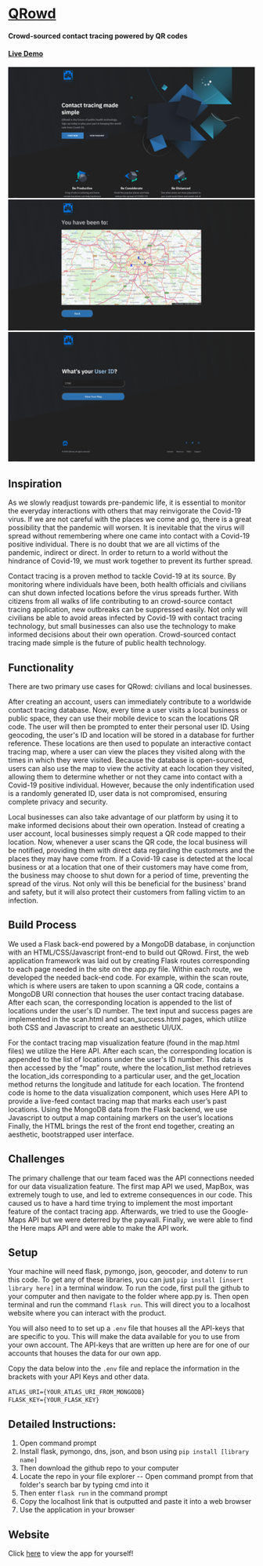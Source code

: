 # [QRowd](https://qrowdapp.herokuapp.com/)
#### Crowd-sourced contact tracing powered by QR codes
#### [Live Demo](https://qrowdapp.herokuapp.com/)
![1.png](/static/images/Screenshots/1.png)
![2.png](/static/images/Screenshots/2.png)
![2.png](/static/images/Screenshots/3.png)

## Inspiration
As we slowly readjust towards pre-pandemic life, it is essential to monitor the everyday interactions with others that may reinvigorate the Covid-19 virus. If we are not careful with the places we come and go, there is a great possibility that the pandemic will worsen. It is inevitable that the virus will spread without remembering where one came into contact with a Covid-19 positive individual. There is no doubt that we are all victims of the pandemic, indirect or direct. In order to return to a world without the hindrance of Covid-19, we must work together to prevent its further spread.

Contact tracing is a proven method to tackle Covid-19 at its source. By monitoring where individuals have been, both health officials and civilians can shut down infected locations before the virus spreads further. With citizens from all walks of life contributing to an crowd-source contact tracing application, new outbreaks can be suppressed easily. Not only will civilians be able to avoid areas infected by Covid-19 with contact tracing technology, but small businesses can also use the technology to make informed decisions about their own operation. Crowd-sourced contact tracing made simple is the future of public health technology.

## Functionality
There are two primary use cases for QRowd: civilians and local businesses.

After creating an account, users can immediately contribute to a worldwide contact tracing database. Now, every time a user visits a local business or public space, they can use their mobile device to scan the locations QR code. The user will then be prompted to enter their personal user ID. Using geocoding, the user's ID and location will be stored in a database for further reference. These locations are then used to populate an interactive contact tracing map, where a user can view the places they visited along with the times in which they were visited. Because the database is open-sourced, users can also use the map to view the activity at each location they visited, allowing them to determine whether or not they came into contact with a Covid-19 positive individual. However, because the only indentification used is a randomly generated ID, user data is not compromised, ensuring complete privacy and security.

Local businesses can also take advantage of our platform by using it to make informed decisions about their own operation. Instead of creating a user account, local businesses simply request a QR code mapped to their location. Now, whenever a user scans the QR code, the local business will be notified, providing them with direct data regarding the customers and the places they may have come from. If a Covid-19 case is detected at the local business or at a location that one of their customers may have come from, the business may choose to shut down for a period of time, preventing the spread of the virus. Not only will this be beneficial for the business' brand and safety, but it will also protect their customers from falling victim to an infection.

## Build Process
We used a Flask back-end powered by a MongoDB database, in conjunction with an HTML/CSS/Javascript front-end to build out QRowd. First, the web application framework was laid out by creating Flask routes corresponding to each page needed in the site on the app.py file. Within each route, we developed the needed back-end code. For example, within the scan route, which is where users are taken to upon scanning a QR code, contains a MongoDB URI connection that houses the user contact tracing database. After each scan, the corresponding location is appended to the list of locations under the user's ID number. The text input and success pages are implemented in the scan.html and scan_success.html pages, which utilize both CSS and Javascript to create an aesthetic UI/UX.

For the contact tracing map visualization feature (found in the map.html files) we utilize the Here API. After each scan, the corresponding location is appended to the list of locations under the user's ID number. This data is then accessed by the “map” route, where the location_list method retrieves the location_ids corresponding to a particular user, and the get_location method returns the longitude and latitude for each location. The frontend code is home to the data visualization component, which uses Here API to provide a live-feed contact tracing map that marks each user’s past locations. Using the MongoDB data from the Flask backend, we use Javascript to output a map containing markers on the user’s locations Finally, the HTML brings the rest of the front end together, creating an aesthetic, bootstrapped user interface.

## Challenges
The primary challenge that our team faced was the API connections needed for our data visualization feature. The first map API we used, MapBox, was extremely tough to use, and led to extreme consequences in our code. This caused us to have a hard time trying to implement the most important feature of the contact tracing app. Afterwards, we tried to use the Google-Maps API but we were deterred by the paywall. Finally, we were able to find the Here maps API and were able to make the API work.

## Setup
Your machine will need flask, pymongo, json, geocoder, and dotenv to run this code. To get any of these libraries, you can just `pip install [insert library here]` in a terminal window. To run the code, first pull the github to your computer and then navigate to the folder where app.py is. Then open terminal and run the command `flask run`. This will direct you to a localhost website where you can interact with the product.

You will also need to to set up a `.env` file that houses all the API-keys that are specific to you. This will make the data available for you to use from your own account. The API-keys that are written up here are for one of our accounts that houses the data for our own app.

Copy the data below into the `.env` file and replace the information in the brackets with your API Keys and other data. 

```
ATLAS_URI={YOUR_ATLAS_URI_FROM_MONGODB}
FLASK_KEY={YOUR_FLASK_KEY}
```

## Detailed Instructions:
1. Open command prompt
2. Install flask, pymongo, dns, json, and bson using `pip install [library name]`
3. Then download the github repo to your computer
4. Locate the repo in your file explorer
   -- Open command prompt from that folder's search bar by typing cmd into it
5. Then enter `flask run` in the command prompt
6. Copy the localhost link that is outputted and paste it into a web browser
7. Use the application in your browser

## Website
Click [here](https://qrowdapp.herokuapp.com/) to view the app for yourself!
